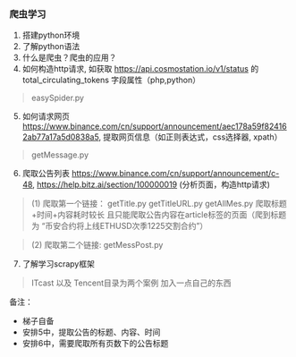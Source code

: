 ### 爬虫学习

1. 搭建python环境
2. 了解python语法
3. 什么是爬虫？爬虫的应用？
4. 如何构造http请求, 如获取 https://api.cosmostation.io/v1/status 的 total_circulating_tokens 字段属性（php,python）
> easySpider.py
5. 如何请求网页 https://www.binance.com/cn/support/announcement/aec178a59f824162ab77a17a5d0838a5, 提取网页信息（如正则表达式，css选择器, xpath）
> getMessage.py
6. 爬取公告列表 https://www.binance.com/cn/support/announcement/c-48, https://help.bitz.ai/section/100000019 (分析页面，构造http请求)
> (1) 爬取第一个链接： 
> getTitle.py getTitleURL.py getAllMes.py
> 爬取标题+时间+内容耗时较长 且只能爬取公告内容在article标签的页面（爬到标题为 “币安合约将上线ETHUSD次季1225交割合约”）

> (2) 爬取第二个链接: 
> getMessPost.py
7. 了解学习scrapy框架
> ITcast 以及 Tencent目录为两个案例 加入一点自己的东西

备注：
* 梯子自备
* 安排5中，提取公告的标题、内容、时间
* 安排6中，需要爬取所有页数下的公告标题